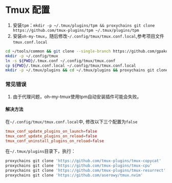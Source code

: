 # Tmux 配置
1. 安装`tpm`：`mkdir -p ~/.tmux/plugins/tpm && proxychains git clone https://github.com/tmux-plugins/tpm ~/.tmux/plugins/tpm`
2. 安装`oh-my-tmux`，随后修改`~/.config/tmux/tmux.conf.local`,参考项目文件`tmux.conf.local`
```sh
cd ~/tools/common && git clone --single-branch https://github.com/gpakosz/.tmux.git oh-my-tmux && cd oh-my-tmux
mkdir -p ~/.config/tmux
ln -s ${PWD}/.tmux.conf ~/.config/tmux/tmux.conf 
cp ${PWD}/.tmux.conf.local ~/.config/tmux/tmux.conf.local
mkdir -p ~/.tmux/plugins && cd ~/.tmux/plugins && proxychains git clone 'https://github.com/tmux-plugins/tmux-copycat' && proxychains git clone 'https://github.com/tmux-plugins/tmux-cpu' && proxychains git clone 'https://github.com/tmux-plugins/tmux-resurrect' && proxychains git clone 'https://github.com/aserowy/tmux.nvim'
```

### 常见错误
1. 由于代理问题，oh-my-tmux使用tpm自动安装插件可能会失败。
#### 解决方法
在`~/.config/tmux/tmux.conf.local`中, 修改以下三个配置为`false`
```conf
tmux_conf_update_plugins_on_launch=false
tmux_conf_update_plugins_on_reload=false
tmux_conf_uninstall_plugins_on_reload=false
```

在`~/.tmux/plugins`目录下，执行：
```bash
proxychains git clone 'https://github.com/tmux-plugins/tmux-copycat'
proxychains git clone 'https://github.com/tmux-plugins/tmux-cpu'
proxychains git clone 'https://github.com/tmux-plugins/tmux-resurrect'
proxychains git clone 'https://github.com/aserowy/tmux.nvim'
```